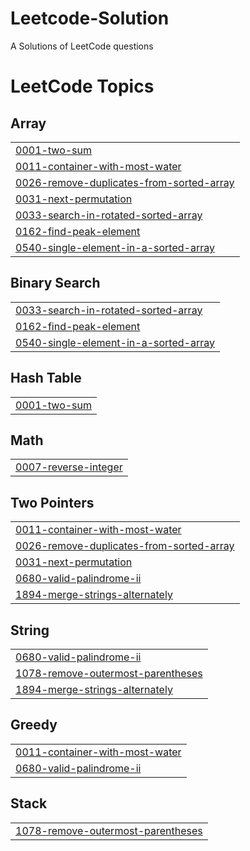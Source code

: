 # Leetcode-Solution
A Solutions of LeetCode questions

<!---LeetCode Topics Start-->
# LeetCode Topics
## Array
|  |
| ------- |
| [0001-two-sum](https://github.com/knerd1/Leetcode-Solution/tree/master/0001-two-sum) |
| [0011-container-with-most-water](https://github.com/knerd1/Leetcode-Solution/tree/master/0011-container-with-most-water) |
| [0026-remove-duplicates-from-sorted-array](https://github.com/knerd1/Leetcode-Solution/tree/master/0026-remove-duplicates-from-sorted-array) |
| [0031-next-permutation](https://github.com/knerd1/Leetcode-Solution/tree/master/0031-next-permutation) |
| [0033-search-in-rotated-sorted-array](https://github.com/knerd1/Leetcode-Solution/tree/master/0033-search-in-rotated-sorted-array) |
| [0162-find-peak-element](https://github.com/knerd1/Leetcode-Solution/tree/master/0162-find-peak-element) |
| [0540-single-element-in-a-sorted-array](https://github.com/knerd1/Leetcode-Solution/tree/master/0540-single-element-in-a-sorted-array) |
## Binary Search
|  |
| ------- |
| [0033-search-in-rotated-sorted-array](https://github.com/knerd1/Leetcode-Solution/tree/master/0033-search-in-rotated-sorted-array) |
| [0162-find-peak-element](https://github.com/knerd1/Leetcode-Solution/tree/master/0162-find-peak-element) |
| [0540-single-element-in-a-sorted-array](https://github.com/knerd1/Leetcode-Solution/tree/master/0540-single-element-in-a-sorted-array) |
## Hash Table
|  |
| ------- |
| [0001-two-sum](https://github.com/knerd1/Leetcode-Solution/tree/master/0001-two-sum) |
## Math
|  |
| ------- |
| [0007-reverse-integer](https://github.com/knerd1/Leetcode-Solution/tree/master/0007-reverse-integer) |
## Two Pointers
|  |
| ------- |
| [0011-container-with-most-water](https://github.com/knerd1/Leetcode-Solution/tree/master/0011-container-with-most-water) |
| [0026-remove-duplicates-from-sorted-array](https://github.com/knerd1/Leetcode-Solution/tree/master/0026-remove-duplicates-from-sorted-array) |
| [0031-next-permutation](https://github.com/knerd1/Leetcode-Solution/tree/master/0031-next-permutation) |
| [0680-valid-palindrome-ii](https://github.com/knerd1/Leetcode-Solution/tree/master/0680-valid-palindrome-ii) |
| [1894-merge-strings-alternately](https://github.com/knerd1/Leetcode-Solution/tree/master/1894-merge-strings-alternately) |
## String
|  |
| ------- |
| [0680-valid-palindrome-ii](https://github.com/knerd1/Leetcode-Solution/tree/master/0680-valid-palindrome-ii) |
| [1078-remove-outermost-parentheses](https://github.com/knerd1/Leetcode-Solution/tree/master/1078-remove-outermost-parentheses) |
| [1894-merge-strings-alternately](https://github.com/knerd1/Leetcode-Solution/tree/master/1894-merge-strings-alternately) |
## Greedy
|  |
| ------- |
| [0011-container-with-most-water](https://github.com/knerd1/Leetcode-Solution/tree/master/0011-container-with-most-water) |
| [0680-valid-palindrome-ii](https://github.com/knerd1/Leetcode-Solution/tree/master/0680-valid-palindrome-ii) |
## Stack
|  |
| ------- |
| [1078-remove-outermost-parentheses](https://github.com/knerd1/Leetcode-Solution/tree/master/1078-remove-outermost-parentheses) |
<!---LeetCode Topics End-->
